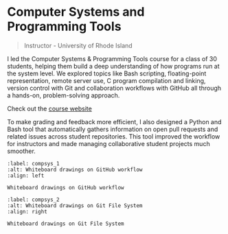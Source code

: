 # Computer Systems and Programming Tools 

> Instructor - University of Rhode Island

I led the Computer Systems & Programming Tools course for a class of 30 students, helping them build a deep understanding of how programs run at the system level. We explored topics like Bash scripting, floating-point representation, remote server use, C program compilation and linking, version control with Git and collaboration workflows with GitHub all through a hands-on, problem-solving approach.

Check out the [course website](xref:spring25#paragraph)

To make grading and feedback more efficient, I also designed a Python and Bash tool that automatically gathers information on open pull requests and related issues across student repositories. This tool improved the workflow for instructors and made managing collaborative student projects much smoother.  

```{figure} ../img/IMG_2653.jpg
:label: compsys_1
:alt: Whiteboard drawings on GitHub workflow
:align: left

Whiteboard drawings on GitHub workflow
```

```{figure} ../img/IMG_2692.jpg
:label: compsys_2
:alt: Whiteboard drawings on Git File System
:align: right

Whiteboard drawings on Git File System
```
